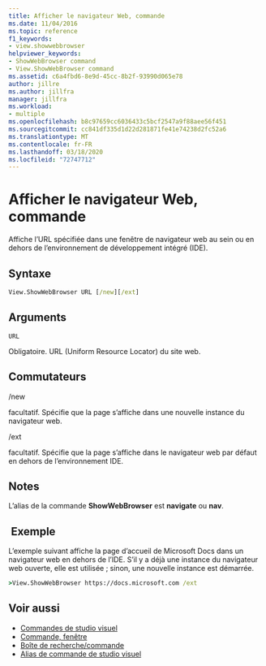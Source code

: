 ```yaml
---
title: Afficher le navigateur Web, commande
ms.date: 11/04/2016
ms.topic: reference
f1_keywords:
- view.showwebbrowser
helpviewer_keywords:
- ShowWebBrowser command
- View.ShowWebBrowser command
ms.assetid: c6a4fbd6-8e9d-45cc-8b2f-93990d065e78
author: jillre
ms.author: jillfra
manager: jillfra
ms.workload:
- multiple
ms.openlocfilehash: b8c97659cc6036433c5bcf2547a9f88aee56f451
ms.sourcegitcommit: cc841df335d1d22d281871fe41e74238d2fc52a6
ms.translationtype: MT
ms.contentlocale: fr-FR
ms.lasthandoff: 03/18/2020
ms.locfileid: "72747712"
---
```

# <a name="showwebbrowser-command"></a>Afficher le navigateur Web, commande

Affiche l’URL spécifiée dans une fenêtre de navigateur web au sein ou en dehors de l’environnement de développement intégré (IDE).

## <a name="syntax"></a>Syntaxe

```cmd
View.ShowWebBrowser URL [/new][/ext]
```

## <a name="arguments"></a>Arguments
`URL`

Obligatoire. URL (Uniform Resource Locator) du site web.

## <a name="switches"></a>Commutateurs
/new

facultatif. Spécifie que la page s’affiche dans une nouvelle instance du navigateur web.

/ext

facultatif. Spécifie que la page s’affiche dans le navigateur web par défaut en dehors de l’environnement IDE.

## <a name="remarks"></a>Notes 
L’alias de la commande **ShowWebBrowser** est **navigate** ou **nav**.

## <a name="example"></a> Exemple
L’exemple suivant affiche la page d’accueil de Microsoft Docs dans un navigateur web en dehors de l’IDE. S’il y a déjà une instance du navigateur web ouverte, elle est utilisée ; sinon, une nouvelle instance est démarrée.

```cmd
>View.ShowWebBrowser https://docs.microsoft.com /ext
```

## <a name="see-also"></a>Voir aussi

- [Commandes de studio visuel](../../ide/reference/visual-studio-commands.md)
- [Commande, fenêtre](../../ide/reference/command-window.md)
- [Boîte de recherche/commande](../../ide/find-command-box.md)
- [Alias de commande de studio visuel](../../ide/reference/visual-studio-command-aliases.md)